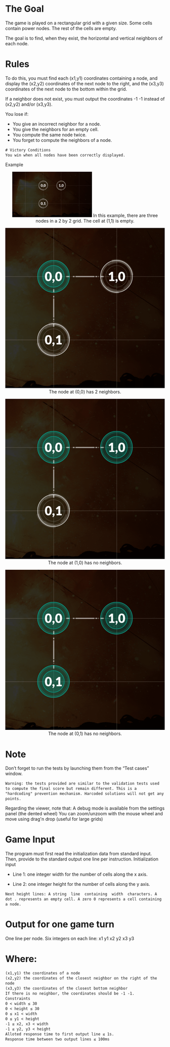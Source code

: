 # The Goal
The game is played on a rectangular grid with a given size. Some cells contain power nodes. The rest of the cells are empty.

The goal is to find, when they exist, the horizontal and vertical neighbors of each node.
# Rules
To do this, you must find each (x1,y1) coordinates containing a node, and display the (x2,y2) coordinates of the next node to the right, and the (x3,y3) coordinates of the next node to the bottom within the grid.

If a neighbor does not exist, you must output the coordinates -1 -1 instead of (x2,y2) and/or (x3,y3).

You lose if:
*   You give an incorrect neighbor for a node.
*   You give the neighbors for an empty cell.
*   You compute the same node twice.
*   You forget to compute the neighbors of a node.
 
```
# Victory Conditions
You win when all nodes have been correctly displayed.
```
Example
<p align="center">   
    <img src="0.png" width=50%>
	In this example, there are three nodes in a 2 by 2 grid. The cell at (1,1) is empty.
</p>

<p align="center">   
    <img src="1.png">
	The node at (0,0) has 2 neighbors.
</p>

<p align="center">   
    <img src="2.png">
	The node at (1,0) has no neighbors.
</p>

<p align="center">   
    <img src="3.png">
	The node at (0,1) has no neighbors.
</p>
 

# Note
Don’t forget to run the tests by launching them from the “Test cases” window.

```
Warning: the tests provided are similar to the validation tests used to compute the final score but remain different. This is a "hardcoding" prevention mechanism. Harcoded solutions will not get any points.
```

Regarding the viewer, note that:
A debug mode is available from the settings panel (the dented wheel)
You can zoom/unzoom with the mouse wheel and move using drag'n drop (useful for large grids)

# Game Input
The program must first read the initialization data from standard input. Then, provide to the standard output one line per instruction.
Initialization input
* Line 1: one integer width for the number of cells along the x axis.

* Line 2: one integer height for the number of cells along the y axis.

```
Next height lines: A string  line  containing  width  characters. A dot . represents an empty cell. A zero 0 represents a cell containing a node.
```

# Output for one game turn
One line per node. Six integers on each line:   x1  y1  x2  y2  x3  y3

# Where:
```
(x1,y1) the coordinates of a node
(x2,y2) the coordinates of the closest neighbor on the right of the node
(x3,y3) the coordinates of the closest bottom neighbor
If there is no neighbor, the coordinates should be -1 -1.
Constraints
0 < width ≤ 30
0 < height ≤ 30
0 ≤ x1 < width
0 ≤ y1 < height
-1 ≤ x2, x3 < width
-1 ≤ y2, y3 < height
Alloted response time to first output line ≤ 1s.
Response time between two output lines ≤ 100ms
```